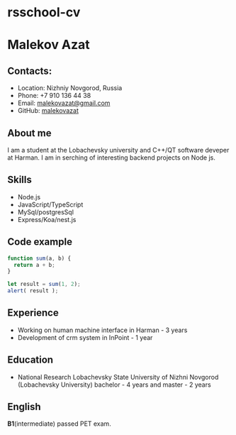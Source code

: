 # rsschool-cv

# Malekov Azat

## Contacts:

 - Location: Nizhniy Novgorod, Russia
 - Phone: +7 910 136 44 38
 - Email: malekovazat@gmail.com
 - GitHub: [malekovazat](https://github.com/MalekovAzat)

## About me

I am a student at the Lobachevsky university and C++/QT software deveper at Harman.
I am in serching of interesting backend projects on Node js.

## Skills

 - Node.js
 - JavaScript/TypeScript
 - MySql/postgresSql
 - Express/Koa/nest.js

## Code example

```javascript
function sum(a, b) {
  return a + b;
}

let result = sum(1, 2);
alert( result );
```

## Experience

 - Working on human machine interface in Harman - 3 years
 - Development of crm system in InPoint - 1 year

## Education

 - National Research Lobachevsky State University of Nizhni Novgorod (Lobachevsky University) bachelor - 4 years and master - 2 years

## English

**B1**(intermediate) passed PET exam.